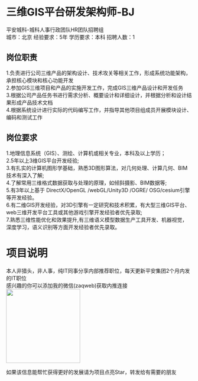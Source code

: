 # 三维GIS平台研发架构师-BJ
平安城科-城科人事行政团队HR团队招聘组  
城市：北京 经验要求：5年 学历要求：本科  招聘人数：1

## 岗位职责
1.负责进行公司三维产品的架构设计、技术攻关等相关工作，形成系统功能架构，承担核心模块和核心功能开发   
2.参加GIS三维项目和产品的实施开发工作，完成GIS三维产品设计和开发任务   
3.根据公司产品任务书进行需求分析、概要设计和详细设计，并根据分析和设计结果形成产品技术文档   
4.根据系统设计进行实际的代码编写工作，并指导其他项目组成员开展模块设计、编码和测试工作

## 岗位要求
1.地理信息系统（GIS）、测绘、计算机或相关专业，本科及以上学历；   
2.5年以上3维GIS平台开发经验;   
3.有扎实的计算机图形学基础，熟悉3D图形算法，对几何处理、计算几何、BIM技术有深入了解;   
4.了解常用三维格式数据获取与处理的原理，如倾斜摄影、BIM数据等;   
5.有3年以上基于 DirectX/OpenGL /webGL/Unity3D /OGRE/ OSG/cesium引擎等开发经验。   
6.有二维GIS开发经验，对3D引擎有一定研究和技术积累，有大型三维GIS平台、web三维开发平台工具或其他游戏引擎开发经验者优先录取;   
7.熟悉三维性能优化和效果提升,有三维语义模型数据生产工具开发、机器视觉，深度学习，语义识别等方面开发经验者优先录取。

# 项目说明

本人非猎头，非人事，纯IT同事分享内部推荐职位，每天更新平安集团2个月内发的IT职位  
感兴趣的你可以添加我的微信(zaqweb)获取内推连接  
<img src="https://github.com/zaqweb/PA-IT-JOBS/blob/master/WechatICode.jpeg"  height="200" width="200">

如果该信息能帮忙获得更好的发展请为项目点亮Star，转发给有需要的朋友




